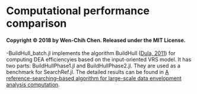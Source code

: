 # Computational performance comparison
 #### Copyright © 2018 by Wen-Chih Chen.  Released under the MIT License.
 
-BuildHull_batch.jl implements the algorithm BuildHull ([Dula, 2011](https://doi.org/10.1287/ijoc.1100.0400)) for computing DEA efficiencyies based on the input-oriented VRS model. It has two parts: BuildHullPhase1.jl and BuildHullPhase2.jl. They are used as a benchmark for SearchRef.jl. The detailed results can be found in [A reference-searching–based algorithm for large-scale data envelopment analysis computation](https://arxiv.org/abs/1710.10482/). 
